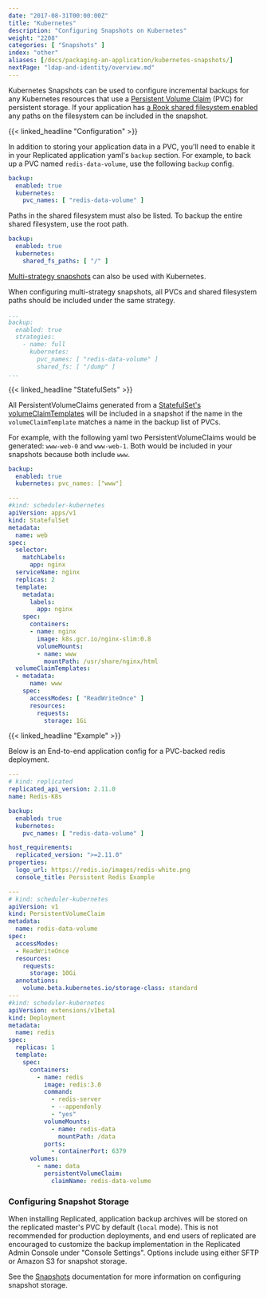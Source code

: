 ```yaml
---
date: "2017-08-31T00:00:00Z"
title: "Kubernetes"
description: "Configuring Snapshots on Kubernetes"
weight: "2208"
categories: [ "Snapshots" ]
index: "other"
aliases: [/docs/packaging-an-application/kubernetes-snapshots/]
nextPage: "ldap-and-identity/overview.md"
---
```


Kubernetes Snapshots can be used to configure incremental backups for any Kubernetes resources
that use a [Persistent Volume Claim](https://kubernetes.io/docs/concepts/storage/persistent-volumes/) (PVC)
for persistent storage.
If your application has [a Rook shared filesystem enabled](/docs/kubernetes/packaging-an-application/volumes/)
any paths on the filesystem can be included in the snapshot.

{{< linked_headline "Configuration" >}}

In addition to storing your application data in a PVC, you'll need to enable it
in your Replicated application yaml's `backup` section. For example, to back up a PVC named
`redis-data-volume`, use the following `backup` config.

```yaml
backup:
  enabled: true
  kubernetes:
    pvc_names: [ "redis-data-volume" ]
```

Paths in the shared filesystem must also be listed.
To backup the entire shared filesystem, use the root path.

```yaml
backup:
  enabled: true
  kubernetes:
    shared_fs_paths: [ "/" ]
```

[Multi-strategy snapshots](/docs/snapshots/custom-scripts/#multi-strategy-backup) can also be used with Kubernetes.

When configuring multi-strategy snapshots, all PVCs and shared filesystem paths should be included under the same strategy.

```yaml
...
backup:
  enabled: true
  strategies:
    - name: full
      kubernetes:
        pvc_names: [ "redis-data-volume" ]
        shared_fs: [ "/dump" ]
...
```

{{< linked_headline "StatefulSets" >}}

All PersistentVolumeClaims generated from a [StatefulSet's volumeClaimTemplates](https://kubernetes.io/docs/concepts/workloads/controllers/statefulset/) will be included in a snapshot if the name in the `volumeClaimTemplate` matches a name in the backup list of PVCs.

For example, with the following yaml two PersistentVolumeClaims would be generated: `www-web-0` and `www-web-1`.
Both would be included in your snapshots because both include `www`.

```yaml
backup:
  enabled: true
  kubernetes: pvc_names: ["www"]

---
#kind: scheduler-kubernetes
apiVersion: apps/v1
kind: StatefulSet
metadata:
  name: web
spec:
  selector:
    matchLabels:
      app: nginx
  serviceName: nginx
  replicas: 2
  template:
    metadata:
      labels:
        app: nginx
    spec:
      containers:
      - name: nginx
        image: k8s.gcr.io/nginx-slim:0.8
        volumeMounts:
        - name: www
          mountPath: /usr/share/nginx/html
  volumeClaimTemplates:
  - metadata:
      name: www
    spec:
      accessModes: [ "ReadWriteOnce" ]
      resources:
        requests:
          storage: 1Gi
```

{{< linked_headline "Example" >}}

Below is an End-to-end application config for a PVC-backed redis deployment.

```yaml
---
# kind: replicated
replicated_api_version: 2.11.0
name: Redis-K8s

backup:
  enabled: true
  kubernetes:
    pvc_names: [ "redis-data-volume" ]

host_requirements:
  replicated_version: ">=2.11.0"
properties:
  logo_url: https://redis.io/images/redis-white.png
  console_title: Persistent Redis Example

---
# kind: scheduler-kubernetes
apiVersion: v1
kind: PersistentVolumeClaim
metadata:
  name: redis-data-volume
spec:
  accessModes:
  - ReadWriteOnce
  resources:
    requests:
      storage: 10Gi
  annotations:
    volume.beta.kubernetes.io/storage-class: standard
---
#kind: scheduler-kubernetes
apiVersion: extensions/v1beta1
kind: Deployment
metadata:
  name: redis
spec:
  replicas: 1
  template:
    spec:
      containers:
        - name: redis
          image: redis:3.0
          command:
            - redis-server
            - --appendonly
            - "yes"
          volumeMounts:
            - name: redis-data
              mountPath: /data
          ports:
            - containerPort: 6379
      volumes:
        - name: data
          persistentVolumeClaim:
            claimName: redis-data-volume
```

### Configuring Snapshot Storage

When installing Replicated, application backup archives will be stored on the
replicated master's PVC by default (`local` mode). This is not recommended for production deployments, and end users of replicated are encouraged to customize the
backup implementation in the Replicated Admin Console under "Console Settings". Options include using either SFTP or Amazon S3 for snapshot storage.

See the [Snapshots](/docs/packaging-an-application/snapshots/) documentation for more information on configuring snapshot storage.
